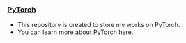 ### [PyTorch](https://pytorch.org/)
* This repository is created to store my works on PyTorch.
* You can learn more about PyTorch [here](https://pytorch.org/tutorials/).
